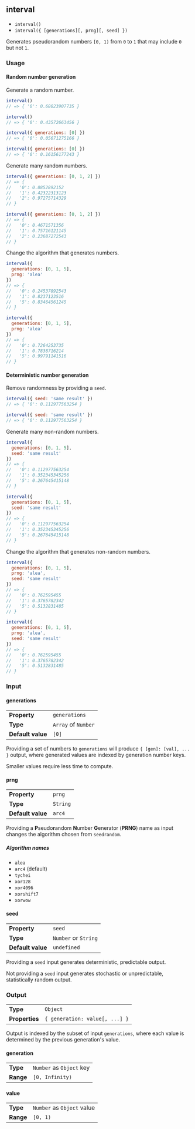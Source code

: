 ## interval
* `interval()`
* `interval({ [generations][, prng][, seed] })`

Generates pseudorandom numbers `[0, 1)` from `0` to `1` that may include `0` but not `1`.

### Usage
#### Random number generation
Generate a random number.

```javascript
interval()
// => { '0': 0.68023907735 }

interval()
// => { '0': 0.43572663456 }

interval({ generations: [0] })
// => { '0': 0.05671275166 }

interval({ generations: [0] })
// => { '0': 0.16156177243 }
```

Generate many random numbers.

```javascript
interval({ generations: [0, 1, 2] })
// => {
//   '0': 0.8852892152
//   '1': 0.42322313123
//   '2': 0.97275714329
// }

interval({ generations: [0, 1, 2] })
// => {
//   '0': 0.4671571356
//   '1': 0.75716121145
//   '2': 0.23687272543
// }
```

Change the algorithm that generates numbers.

```javascript
interval({
  generations: [0, 1, 5],
  prng: 'alea'
})
// => {
//   '0': 0.24537892543
//   '1': 0.8237123516
//   '5': 0.83464561245
// }

interval({
  generations: [0, 1, 5],
  prng: 'alea'
})
// => {
//   '0': 0.7264253735
//   '1': 0.7838716214
//   '5': 0.99791141516
// }
```

#### Deterministic number generation
Remove randomness by providing a `seed`.

```javascript
interval({ seed: 'same result' })
// => { '0': 0.112977563254 }

interval({ seed: 'same result' })
// => { '0': 0.112977563254 }
```

Generate many non-random numbers.

```javascript
interval({
  generations: [0, 1, 5],
  seed: 'same result'
})
// => {
//   '0': 0.112977563254
//   '1': 0.352345345256
//   '5': 0.267645415148
// }

interval({
  generations: [0, 1, 5],
  seed: 'same result'
})
// => {
//   '0': 0.112977563254
//   '1': 0.352345345256
//   '5': 0.267645415148
// }
```

Change the algorithm that generates non-random numbers.

```javascript
interval({
  generations: [0, 1, 5],
  prng: 'alea',
  seed: 'same result'
})
// => {
//   '0': 0.762595455
//   '1': 0.3765782342
//   '5': 0.5132831485
// }

interval({
  generations: [0, 1, 5],
  prng: 'alea',
  seed: 'same result'
})
// => {
//   '0': 0.762595455
//   '1': 0.3765782342
//   '5': 0.5132831485
// }
```

### Input
#### generations
| | |
| --- | --- |
| **Property** | `generations` |
| **Type** | `Array` of `Number` |
| **Default value** | `[0]` |

Providing a set of numbers to `generations` will produce `{ [gen]: [val], ... }` output, where generated values are indexed by generation number keys.

Smaller values require less time to compute.

#### prng
| | |
| --- | --- |
| **Property** | `prng` |
| **Type** | `String` |
| **Default value** | `arc4` |

Providing a **P**seudo**r**andom **N**umber **G**enerator (**PRNG**) name as input changes the algorithm chosen from `seedrandom`.

##### Algorithm names
* `alea`
* `arc4` (default)
* `tychei`
* `xor128`
* `xor4096`
* `xorshift7`
* `xorwow`

#### seed
| | |
| --- | --- |
| **Property** | `seed` |
| **Type** | `Number` or `String` |
| **Default value** | `undefined` |

Providing a `seed` input generates deterministic, predictable output.

Not providing a `seed` input generates stochastic or unpredictable, statistically random output.

### Output
| | |
| --- | --- |
| **Type** | `Object` |
| **Properties** | `{ generation: value[, ...] }` |

Output is indexed by the subset of input `generations`, where each value is determined by the previous generation's value.

#### generation
| | |
| --- | --- |
| **Type** | `Number` as `Object` key |
| **Range** | `[0, Infinity)` |

#### value
| | |
| --- | --- |
| **Type** | `Number` as `Object` value |
| **Range** | `[0, 1)` |
